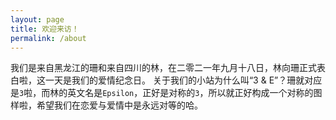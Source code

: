 ```yaml
---
layout: page
title: 欢迎来访！
permalink: /about
---
```


我们是来自黑龙江的珊和来自四川的林，在二零二一年九月十八日，林向珊正式表白啦，这一天是我们的爱情纪念日。
关于我们的小站为什么叫“3 & E”？珊就对应是`3`啦，而林的英文名是`Epsilon`，正好是对称的`3`，所以就正好构成一个对称的图样啦，希望我们在恋爱与爱情中是永远对等的哈。
